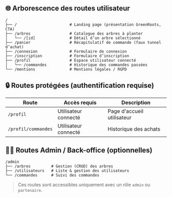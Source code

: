 ## 🌐 Arborescence des routes utilisateur

```
/
├── /                       # Landing page (présentation GreenRoots, CTA)
├── /arbres                 # Catalogue des arbres à planter
│   └── /[id]               # Détail d’un arbre sélectionné
├── /panier                 # Récapitulatif de commande (faux tunnel d’achat)
├── /connexion              # Formulaire de connexion
├── /inscription            # Formulaire d’inscription
├── /profil                 # Espace utilisateur connecté
│   └── /commandes          # Historique des commandes passées
└── /mentions               # Mentions légales / RGPD
```

## 🔒 Routes protégées (authentification requise)

| Route               | Accès requis         | Description                |
| ------------------- | -------------------- | -------------------------- |
| `/profil`           | Utilisateur connecté | Page d'accueil utilisateur |
| `/profil/commandes` | Utilisateur connecté | Historique des achats      |

## 🧑‍💻 Routes Admin / Back-office (optionnelles)

```
/admin
├── /arbres         # Gestion (CRUD) des arbres
├── /utilisateurs   # Liste & gestion des utilisateurs
└── /commandes      # Suivi des commandes
```

> Ces routes sont accessibles uniquement avec un rôle `admin` ou `partenaire`.
